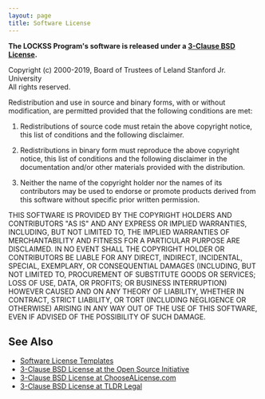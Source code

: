 ```yaml
---
layout: page
title: Software License
---
```


**The LOCKSS Program's software is released under a [3-Clause BSD License](https://opensource.org/licenses/BSD-3-Clause).**

Copyright (c) 2000-2019, Board of Trustees of Leland Stanford Jr. University    
All rights reserved.

Redistribution and use in source and binary forms, with or without modification, are permitted provided that the following conditions are met:

1. Redistributions of source code must retain the above copyright notice, this list of conditions and the following disclaimer.

2. Redistributions in binary form must reproduce the above copyright notice, this list of conditions and the following disclaimer in the documentation and/or other materials provided with the distribution.

3. Neither the name of the copyright holder nor the names of its contributors may be used to endorse or promote products derived from this software without specific prior written permission.

THIS SOFTWARE IS PROVIDED BY THE COPYRIGHT HOLDERS AND CONTRIBUTORS "AS IS" AND ANY EXPRESS OR IMPLIED WARRANTIES, INCLUDING, BUT NOT LIMITED TO, THE IMPLIED WARRANTIES OF MERCHANTABILITY AND FITNESS FOR A PARTICULAR PURPOSE ARE DISCLAIMED. IN NO EVENT SHALL THE COPYRIGHT HOLDER OR CONTRIBUTORS BE LIABLE FOR ANY DIRECT, INDIRECT, INCIDENTAL, SPECIAL, EXEMPLARY, OR CONSEQUENTIAL DAMAGES (INCLUDING, BUT NOT LIMITED TO, PROCUREMENT OF SUBSTITUTE GOODS OR SERVICES; LOSS OF USE, DATA, OR PROFITS; OR BUSINESS INTERRUPTION) HOWEVER CAUSED AND ON ANY THEORY OF LIABILITY, WHETHER IN CONTRACT, STRICT LIABILITY, OR TORT (INCLUDING NEGLIGENCE OR OTHERWISE) ARISING IN ANY WAY OUT OF THE USE OF THIS SOFTWARE, EVEN IF ADVISED OF THE POSSIBILITY OF SUCH DAMAGE.

## See Also

*   [Software License Templates](license-templates)
*   [3-Clause BSD License at the Open Source Initiative](https://opensource.org/licenses/BSD-3-Clause)
*   [3-Clause BSD License at ChooseALicense.com](https://choosealicense.com/licenses/bsd-3-clause/)
*   [3-Clause BSD License at TLDR Legal](https://tldrlegal.com/license/bsd-3-clause-license-(revised))
